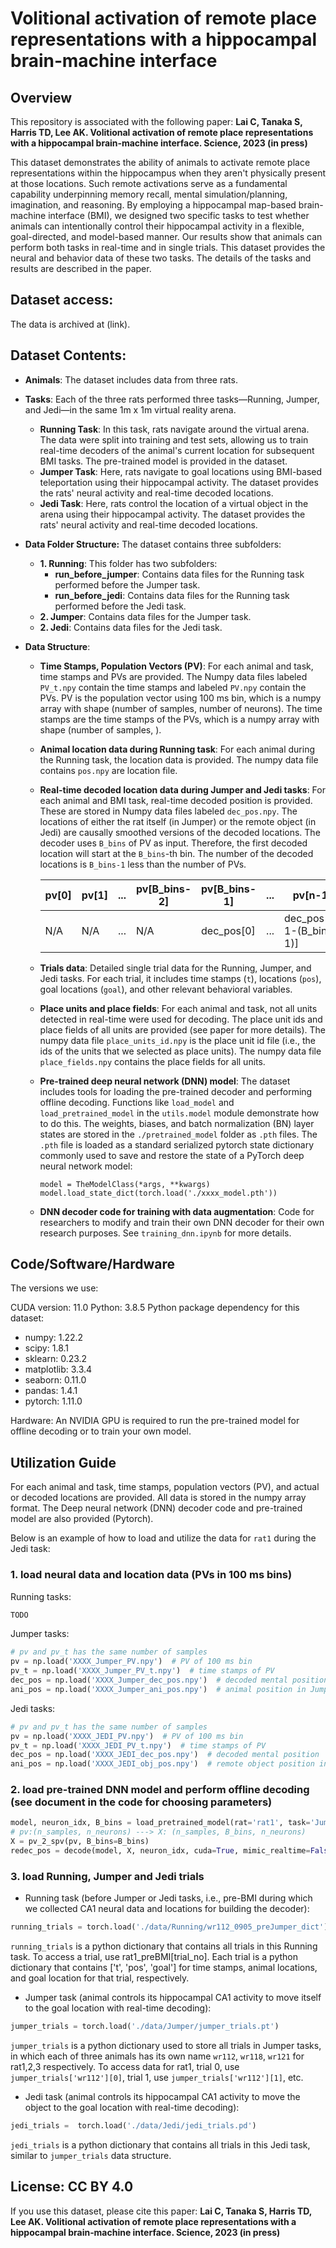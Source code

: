 # Volitional activation of remote place representations with a hippocampal brain‐machine interface

## Overview

This repository is associated with the following paper:
**Lai C, Tanaka S, Harris TD, Lee AK. Volitional activation of remote place representations with a hippocampal brain‐machine interface. Science, 2023 (in press)**

This dataset demonstrates the ability of animals to activate remote place representations within the hippocampus when they aren't physically present at those locations. Such remote activations serve as a fundamental capability underpinning memory recall, mental simulation/planning, imagination, and reasoning. By employing a hippocampal map-based brain-machine interface (BMI), we designed two specific tasks to test whether animals can intentionally control their hippocampal activity in a flexible, goal-directed, and model-based manner. Our results show that animals can perform both tasks in real-time and in single trials. This dataset provides the neural and behavior data of these two tasks. The details of the tasks and results are described in the paper. 

## Dataset access:
The data is archived at (link).


## Dataset Contents:

- **Animals**: The dataset includes data from three rats.

- **Tasks**: Each of the three rats performed three tasks—Running, Jumper, and Jedi—in the same 1m x 1m virtual reality arena.
  - **Running Task**: In this task, rats navigate around the virtual arena. The data were split into training and test sets, allowing us to train real-time decoders of the animal's current location for subsequent BMI tasks. The pre-trained model is provided in the dataset.
  - **Jumper Task**: Here, rats navigate to goal locations using BMI-based teleportation using their hippocampal activity. The dataset provides the rats' neural activity and real-time decoded locations. 
  - **Jedi Task**: Here, rats control the location of a virtual object in the arena using their hippocampal activity. The dataset provides the rats' neural activity and real-time decoded locations. 

 - **Data Folder Structure:**  The dataset contains three subfolders:
    - **1. Running**: This folder has two subfolders:
      - **run_before_jumper**: Contains data files for the Running task performed before the Jumper task.
      - **run_before_jedi**: Contains data files for the Running task performed before the Jedi task.
    - **2. Jumper**: Contains data files for the Jumper task.
    - **2. Jedi**: Contains data files for the Jedi task.

- **Data Structure**:
  - **Time Stamps, Population Vectors (PV)**: For each animal and task, time stamps and PVs are provided. The Numpy data files labeled `PV_t.npy` contain the time stamps and labeled `PV.npy` contain the PVs. PV is the population vector using 100 ms bin, which is a numpy array with shape (number of samples, number of neurons). The time stamps are the time stamps of the PVs, which is a numpy array with shape (number of samples, ). 

  - **Animal location data during Running task**: For each animal during the Running task, the location data is provided. The numpy data file contains `pos.npy` are location file. 

  - **Real-time decoded location data during Jumper and Jedi tasks**: For each animal and BMI task, real-time decoded position is provided. These are stored in Numpy data files labeled `dec_pos.npy`. The locations of either the rat itself (in Jumper) or the remote object (in Jedi) are causally smoothed versions of the decoded locations. The decoder uses `B_bins` of PV as input. Therefore, the first decoded location will start at the `B_bins`-th bin. The number of the decoded locations is `B_bins-1` less than the number of PVs.

    pv[0] | pv[1]| ... | pv[B_bins-2] | pv[B_bins-1] | ... | pv[n-1]
    --- | ---| --- | --- | --- | --- | ---
    N/A | N/A | ... | N/A | dec_pos[0] | ... | dec_pos[n-1-(B_bins-1)]

  - **Trials data**: Detailed single trial data for the Running, Jumper, and Jedi tasks. For each trial, it includes time stamps (`t`), locations (`pos`), goal locations (`goal`), and other relevant behavioral variables.

  - **Place units and place fields**: For each animal and task, not all units detected in real-time were used for decoding. The place unit ids and place fields of all units are provided (see paper for more details). The numpy data file `place_units_id.npy` is the place unit id file (i.e., the ids of the units that we selected as place units). The numpy data file `place_fields.npy` contains the place fields for all units. 

  - **Pre-trained deep neural network (DNN) model**: The dataset includes tools for loading the pre-trained decoder and performing offline decoding. Functions like `load_model` and `load_pretrained_model` in the `utils.model` module demonstrate how to do this. The weights, biases, and batch normalization (BN) layer states are stored in the `./pretrained_model` folder as `.pth` files. The `.pth` file is loaded as a standard serialized pytorch state dictionary commonly used to save and restore the state of a PyTorch deep neural network model:
    ```
    model = TheModelClass(*args, **kwargs)
    model.load_state_dict(torch.load('./xxxx_model.pth'))
    ```
  - **DNN decoder code for training with data augmentation**:
  Code for researchers to modify and train their own DNN decoder for their own research purposes. See `training_dnn.ipynb` for more details.


## Code/Software/Hardware

The versions we use:

CUDA version:  11.0 
Python: 3.8.5
Python package dependency for this dataset: 
- numpy: 1.22.2
- scipy: 1.8.1
- sklearn: 0.23.2
- matplotlib: 3.3.4
- seaborn: 0.11.0
- pandas: 1.4.1
- pytorch: 1.11.0

Hardware:
An NVIDIA GPU is required to run the pre-trained model for offline decoding or to train your own model.


## Utilization Guide

For each animal and task, time stamps, population vectors (PV), and actual or decoded locations are provided. All data is stored in the numpy array format. The Deep neural network (DNN) decoder code and pre-trained model are also provided (Pytorch). 

Below is an example of how to load and utilize the data for `rat1` during the Jedi task:

### 1. load neural data and location data (PVs in 100 ms bins)
Running tasks:
```python
TODO
```

Jumper tasks:
```python
# pv and pv_t has the same number of samples
pv = np.load('XXXX_Jumper_PV.npy')  # PV of 100 ms bin
pv_t = np.load('XXXX_Jumper_PV_t.npy')  # time stamps of PV
dec_pos = np.load('XXXX_Jumper_dec_pos.npy')  # decoded mental position
ani_pos = np.load('XXXX_Jumper_ani_pos.npy')  # animal position in Jumper
```

Jedi tasks:
```python
# pv and pv_t has the same number of samples
pv = np.load('XXXX_JEDI_PV.npy')  # PV of 100 ms bin
pv_t = np.load('XXXX_JEDI_PV_t.npy')  # time stamps of PV
dec_pos = np.load('XXXX_JEDI_dec_pos.npy')  # decoded mental position
ani_pos = np.load('XXXX_JEDI_obj_pos.npy')  # remote object position in JEDI
```

### 2. load pre-trained DNN model and perform offline decoding (see document in the code for choosing parameters)

```python
model, neuron_idx, B_bins = load_pretrained_model(rat='rat1', task='Jumper')
# pv:(n_samples, n_neurons) ---> X: (n_samples, B_bins, n_neurons)
X = pv_2_spv(pv, B_bins=B_bins)
redec_pos = decode(model, X, neuron_idx, cuda=True, mimic_realtime=False) 
```

### 3. load Running, Jumper and Jedi trials
- Running task (before Jumper or Jedi tasks, i.e., pre-BMI during which we collected CA1 neural data and locations for building the decoder):
```python
running_trials = torch.load('./data/Running/wr112_0905_preJumper_dict')
```
`running_trials` is a python dictionary that contains all trials in this Running task. To access a trial, use rat1_preBMI[trial_no]. Each trial is a python dictionary that contains ['t', 'pos', 'goal'] for time stamps, animal locations, and goal location for that trial, respectively. 

- Jumper task (animal controls its hippocampal CA1 activity to move itself to the goal location with real-time decoding):
```python
jumper_trials = torch.load('./data/Jumper/jumper_trials.pt')
```
`jumper_trials` is a python dictionary used to store all trials in Jumper tasks, in which each of three animals has its own name `wr112`, `wr118`, `wr121` for rat1,2,3 respectively. To access data for rat1, trial 0, use `jumper_trials['wr112'][0]`, trial 1, use `jumper_trials['wr112'][1]`, etc.

- Jedi task (animal controls its hippocampal CA1 activity to move the object to the goal location with real-time decoding):
```python
jedi_trials =  torch.load('./data/Jedi/jedi_trials.pd')
```
`jedi_trials` is a python dictionary that contains all trials in this Jedi task, similar to `jumper_trials` data structure.


## License: CC BY 4.0
If you use this dataset, please cite this paper:
**Lai C, Tanaka S, Harris TD, Lee AK. Volitional activation of remote place representations with a hippocampal brain‐machine interface. Science, 2023 (in press)**
